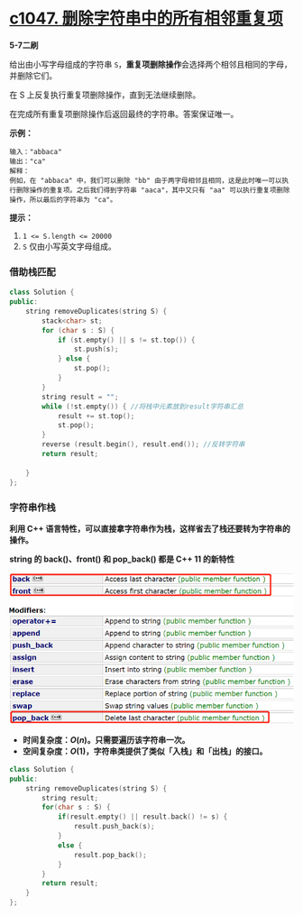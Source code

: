 # [c1047. 删除字符串中的所有相邻重复项](https://leetcode-cn.com/problems/remove-all-adjacent-duplicates-in-string/)

**5-7二刷**

给出由小写字母组成的字符串 `S`，**重复项删除操作**会选择两个相邻且相同的字母，并删除它们。

在 S 上反复执行重复项删除操作，直到无法继续删除。

在完成所有重复项删除操作后返回最终的字符串。答案保证唯一。

**示例：**

```
输入："abbaca"
输出："ca"
解释：
例如，在 "abbaca" 中，我们可以删除 "bb" 由于两字母相邻且相同，这是此时唯一可以执行删除操作的重复项。之后我们得到字符串 "aaca"，其中又只有 "aa" 可以执行重复项删除操作，所以最后的字符串为 "ca"。
```

**提示：**

1. `1 <= S.length <= 20000`
2. `S` 仅由小写英文字母组成。

### 借助栈匹配

```c++
class Solution {
public:
    string removeDuplicates(string S) {
        stack<char> st;
        for (char s : S) {
            if (st.empty() || s != st.top()) {
                st.push(s);
            } else {
                st.pop();
            }
        }
        string result = "";
        while (!st.empty()) { //将栈中元素放到result字符串汇总
            result += st.top();
            st.pop();
        }
        reverse (result.begin(), result.end()); //反转字符串
        return result;

    }
};
```

### 字符串作栈

**利用 C++ 语言特性，可以直接拿字符串作为栈，这样省去了栈还要转为字符串的操作。**

**string 的 back()、front() 和 pop_back() 都是 C++ 11 的新特性**

![image-20220127150633019](../../Images/4.删除字符串中的所有相邻重复项.assets/image-20220127150633019.png)

- **时间复杂度：$O(n)$。只需要遍历该字符串一次。**
- **空间复杂度：$O(1)$，字符串类提供了类似「入栈」和「出栈」的接口。**

```c++
class Solution {
public:
    string removeDuplicates(string S) {
        string result;
        for(char s : S) {
            if(result.empty() || result.back() != s) {
                result.push_back(s);
            }
            else {
                result.pop_back();
            }
        }
        return result;
    }
};
```

